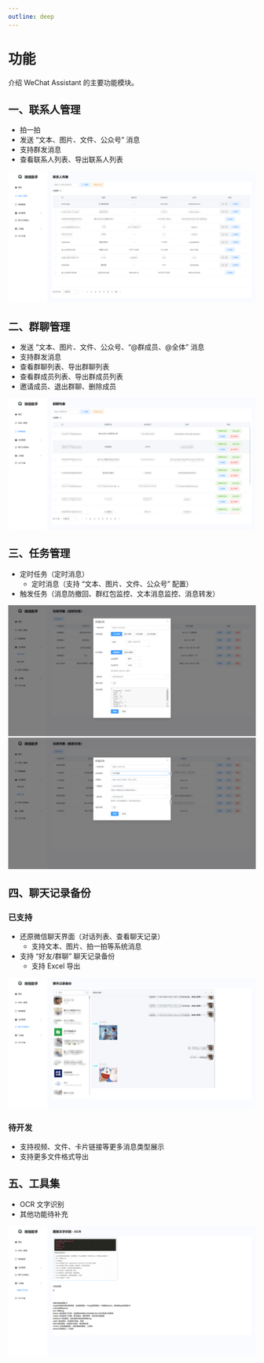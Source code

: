 ```yaml
---
outline: deep
---
```


# 功能

介绍 WeChat Assistant 的主要功能模块。

## 一、联系人管理

* 拍一拍
*	发送 “文本、图片、文件、公众号” 消息
* 支持群发消息
*	查看联系人列表、导出联系人列表

<img src="./assets/1_mosaic.png" />

## 二、群聊管理

* 发送 “文本、图片、文件、公众号、“@群成员、@全体” 消息
* 支持群发消息
* 查看群聊列表、导出群聊列表
* 查看群成员列表、导出群成员列表
* 邀请成员、退出群聊、删除成员

<img src="./assets/2_mosaic.png" />

## 三、任务管理

* 定时任务（定时消息）
  * 定时消息（支持 “文本、图片、文件、公众号” 配置）
* 触发任务（消息防撤回、群红包监控、文本消息监控、消息转发）

<img src="./assets/3_mosaic.png" />

<br />

<img src="./assets/4_mosaic.png" />

## 四、聊天记录备份

### 已支持

* 还原微信聊天界面（对话列表、查看聊天记录）
  * 支持文本、图片、拍一拍等系统消息
* 支持 “好友/群聊” 聊天记录备份
  * 支持 Excel 导出

<img src="./assets/5_mosaic.png" />

### 待开发

* 支持视频、文件、卡片链接等更多消息类型展示
* 支持更多文件格式导出

## 五、工具集

* OCR 文字识别
* 其他功能待补充

<img src="./assets/6_mosaic.png" />
